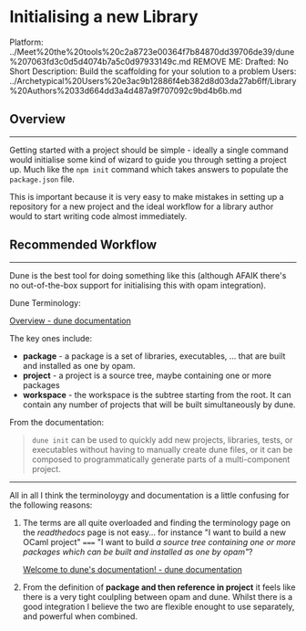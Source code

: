 # Initialising a new Library

Platform: ../Meet%20the%20tools%20c2a8723e00364f7b84870dd39706de39/dune%207063fd3c0d5d4074b7a5c0d97933149c.md
REMOVE ME: Drafted: No
Short Description: Build the scaffolding for your solution to a problem
Users: ../Archetypical%20Users%20e3ac9b12886f4eb382d8d03da27ab6ff/Library%20Authors%2033d664dd3a4d487a9f707092c9bd4b6b.md

## Overview

---

Getting started with a project should be simple - ideally a single command would initialise some kind of wizard to guide you through setting a project up. Much like the `npm init` command which takes answers to populate the `package.json` file. 

This is important because it is very easy to make mistakes in setting up a repository for a new project and the ideal workflow for a library author would to start writing code almost immediately.

## Recommended Workflow

---

Dune is the best tool for doing something like this (although AFAIK there's no out-of-the-box support for initialising this with opam integration). 

Dune Terminology: 

[Overview - dune documentation](https://dune.readthedocs.io/en/stable/overview.html?highlight=%22installed%20world%22#terminology)

The key ones include:

- **package** - a package is a set of libraries, executables, … that are built and installed as one by opam.
- **project** - a project is a source tree, maybe containing one or more packages
- **workspace** - the workspace is the subtree starting from the root. It can contain any number of projects that will be built simultaneously by dune.

From the documentation: 

> `dune init` can be used to quickly add new projects, libraries, tests, or executables without having to manually create dune files, or it can be composed to programmatically generate parts of a multi-component project.

---

All in all I think the terminoloygy and documentation is a little confusing for the following reasons: 

1. The terms are all quite overloaded and finding the terminology page on the *readthedocs* page is not easy... for instance "I want to build a new OCaml project" `===` "I want to build *a source tree containing one or more packages which can be built and installed as one by opam"*? 

    [Welcome to dune's documentation! - dune documentation](https://dune.readthedocs.io/en/stable/)

2. From the definition of **package and then reference in project** it feels like there is a very tight coulpling between opam and dune. Whilst there is a good integration I believe the two are flexible enought to use separately, and powerful when combined.